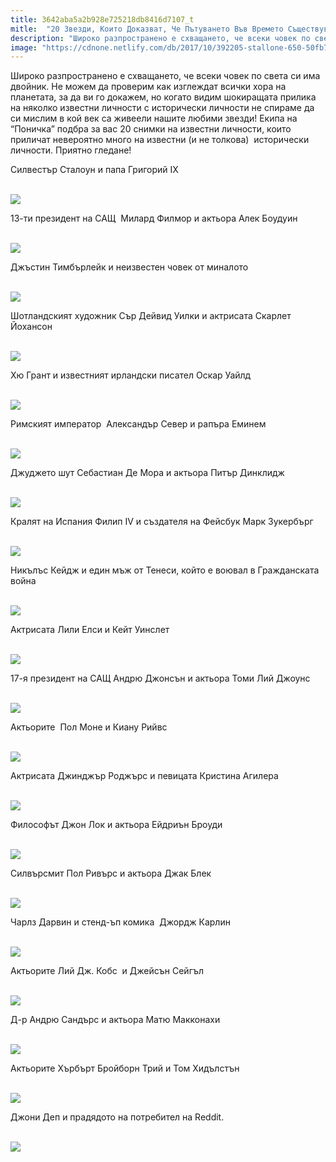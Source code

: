 ```yaml
---
title: 3642aba5a2b928e725218db8416d7107_t
mitle:  "20 Звезди, Които Доказват, Че Пътуването Във Времето Съществува!"
description: "Широко разпространено е схващането, че всеки човек по света си има двойник. Не можем да проверим как изглеждат всички хора на планетата, за да ви го докажем, но когат"
image: "https://cdnone.netlify.com/db/2017/10/392205-stallone-650-50fb7b912c-1484644787.jpg"
---
```


 <p>Широко разпространено е схващането, че всеки човек по света си има двойник. Не можем да проверим как изглеждат всички хора на планетата, за да ви го докажем, но когато видим шокиращата прилика на няколко известни личности с исторически личности не спираме да си мислим в кой век са живеели нашите любими звезди! Екипа на “Поничка” подбра за вас 20 снимки на известни личности, които приличат невероятно много на известни (и не толкова)  исторически личности. Приятно гледане!</p>      <p>Силвестър Сталоун и папа Григорий IX</p> <p> <br/><img src="https://cdnone.netlify.com/db/2017/10/392205-stallone-650-50fb7b912c-1484644787.jpg"/><br/></p> <p>13-ти президент на САЩ  Милард Филмор и актьора Алек Боудуин</p>      <p> <br/><img src="https://cdnone.netlify.com/db/2016/12/1-49.jpg"/><br/></p> <p>Джъстин Тимбърлейк и неизвестен човек от миналото</p> <p> <br/><img src="https://cdnone.netlify.com/db/2017/10/392105-timberlake-650-6e07a1998f-1484644787.jpg"/><br/></p> <p>Шотландският художник Сър Дейвид Уилки и актрисата Скарлет Йохансон</p>      <p> <br/><img src="https://cdnone.netlify.com/db/2016/12/2-26.jpg"/><br/></p> <p>Хю Грант и известният ирландски писател Оскар Уайлд</p> <p> <br/><img src="https://cdnone.netlify.com/db/2017/10/391805-collage-650-3ad2fd4816-1484644787.jpg"/><br/></p> <p>Римският император  Александър Север и рапъра Еминем</p> <p> <br/><img src="https://cdnone.netlify.com/db/2016/12/3-47.jpg"/><br/></p> <p>Джуджето шут Себастиан Де Мора и актьора Питър Динклидж</p>      <p> <br/><img src="https://cdnone.netlify.com/db/2016/12/4-49.jpg"/><br/></p> <p>Кралят на Испания Филип IV и създателя на Фейсбук Марк Зукербърг</p> <p> <br/><img src="https://cdnone.netlify.com/db/2016/12/5-47.jpg"/><br/></p> <p>Никълъс Кейдж и един мъж от Тенеси, който e воювал в Гражданската война</p>      <p> <br/><img src="https://cdnone.netlify.com/db/2017/02/nikkage.jpg"/><br/></p> <p>Актрисата Лили Елси и Кейт Уинслет</p> <p> <br/><img src="https://cdnone.netlify.com/db/2016/12/6-48.jpg"/><br/></p> <p>17-я президент на САЩ Андрю Джонсън и актьора Томи Лий Джоунс</p> <p> <br/><img src="https://cdnone.netlify.com/db/2016/12/7-42.jpg"/><br/></p> <p>Актьорите  Пол Моне и Киану Рийвс</p> <p> <br/><img src="https://cdnone.netlify.com/db/2016/12/8-43.jpg"/><br/></p> <p>Актрисата Джинджър Роджърс и певицата Кристина Агилера</p> <p> <br/><img src="https://cdnone.netlify.com/db/2016/12/9-42.jpg"/><br/></p> <p>Философът Джон Лок и актьора Ейдриън Броуди</p> <p> <br/><img src="https://cdnone.netlify.com/db/2016/12/10-41.jpg"/><br/></p> <p>Силвърсмит Пол Ривърс и актьора Джак Блек</p> <p> <br/><img src="https://cdnone.netlify.com/db/2016/12/11-38.jpg"/><br/></p> <p>Чарлз Дарвин и стенд-ъп комика  Джордж Карлин</p> <p> <br/><img src="https://cdnone.netlify.com/db/2016/12/12-33.jpg"/><br/></p> <p>Актьорите Лий Дж. Кобс  и Джейсън Сейгъл</p> <p> <br/><img src="https://cdnone.netlify.com/db/2016/12/13-29.jpg"/><br/></p> <p>Д-р Андрю Сандърс и актьора Матю Макконахи</p> <p> <br/><img src="https://cdnone.netlify.com/db/2016/12/14-29.jpg"/><br/></p> <p>Актьорите Хърбърт Бройборн Трий и Том Хидълстън</p> <p> <br/><img src="https://cdnone.netlify.com/db/2016/12/15-28.jpg"/><br/></p> <p>Джони Деп и прадядото на потребител на Reddit.</p> <p> <br/><img src="https://cdnone.netlify.com/db/2017/10/15571760-47787760-418-0-1502894895-1502894902-0-1502898628-0-15029635741-0-1502968931-0-1502970233-1502970237-650-1-1502970237-650-5d5b9d0c8d-1502970424.jpg"/><br/></p>       